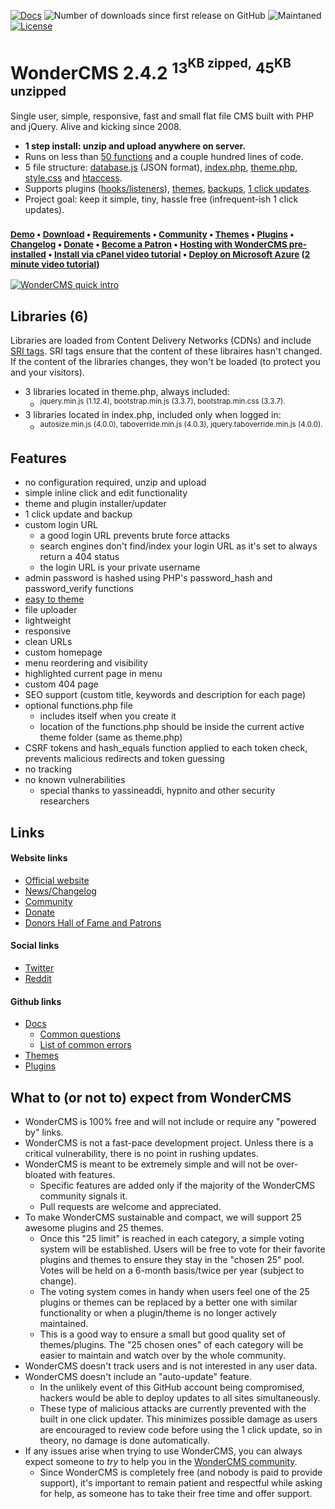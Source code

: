 [![Docs](https://img.shields.io/readthedocs/pip/stable.svg?style=for-the-badge)](https://github.com/robiso/wondercms/wiki#wondercms-documentation) ![Number of downloads since first release on GitHub](https://img.shields.io/github/downloads/robiso/wondercms/total.svg?style=for-the-badge) ![Maintaned](https://img.shields.io/maintenance/yes/2018.svg?style=for-the-badge) [![License](https://img.shields.io/github/license/mashape/apistatus.svg?style=for-the-badge)](https://github.com/robiso/wondercms/blob/master/license)

# WonderCMS 2.4.2 <sup>13<sup>KB zipped,</sup> 45<sup>KB unzipped</sup></sup>
Single user, simple, responsive, fast and small flat file CMS built with PHP and jQuery. Alive and kicking since 2008.

- **1 step install:  unzip and upload anywhere on server.**
- Runs on less than [50 functions](https://github.com/robiso/wondercms/wiki/List-of-all-functions) and a couple hundred lines of code.
- 5 file structure: [database.js](https://github.com/robiso/wondercms/wiki/Default-database.js#default-databasejs) (JSON format), [index.php](https://github.com/robiso/wondercms/blob/master/index.php), [theme.php](https://github.com/robiso/wondercms/blob/master/themes/default/theme.php), [style.css](https://github.com/robiso/wondercms/blob/master/themes/default/css/style.css) and [htaccess](https://github.com/robiso/wondercms/blob/master/.htaccess).
- Supports plugins ([hooks/listeners](https://github.com/robiso/wondercms/wiki/List-of-hooks)), [themes](https://github.com/robiso/wondercms/wiki/Create-theme-in-8-easy-steps), [backups](https://github.com/robiso/wondercms/wiki/Backup-all-files), [1 click updates](https://github.com/robiso/wondercms/wiki/One-click-update).
- Project goal: keep it simple, tiny, hassle free (infrequent-ish 1 click updates).

### <sup>[Demo](https://www.wondercms.com/demo) • [Download](https://wondercms.com/latest) • [Requirements](https://www.wondercms.com/requirements) • [Community](https://wondercms.com/community) • [Themes](https://wondercms.com/themes) • [Plugins](https://wondercms.com/plugins) • [Changelog](https://wondercms.com/whatsnew) • [Donate](https://wondercms.com/donate) • [Become a Patron](https://wondercms.com/patron) • [Hosting with WonderCMS pre-installed](https://www.wondercms.com/hosting) • [Install via cPanel video tutorial](https://www.youtube.com/watch?v=5tykBmKAUkA&feature=youtu.be&t=25) • [Deploy on Microsoft Azure](https://azure.microsoft.com/en-gb/try/app-service/web/wondercms/?Language=php&Step=template) ([2 minute video tutorial](https://channel9.msdn.com/Blogs/Open/A-PHP-CMS-in-the-cloud-no-signup-needed-in-2-minutes))

<a href="https://www.wondercms.com" title="WonderCMS website"><img src="https://www.wondercms.com/WonderCMS-intro.png?v=5" alt="WonderCMS quick intro" /></a>


## Libraries (6)
Libraries are loaded from Content Delivery Networks (CDNs) and include [SRI tags](https://github.com/robiso/wondercms/wiki/Add-SRI-tags-to-your-theme-libraries#3-steps-for-more-security). SRI tags ensure that the content of these libraires hasn't changed. If the content of the libraries changes, they won't be loaded (to protect you and your visitors).
- 3 libraries located in theme.php, always included:
  - <sup>jquery.min.js (1.12.4), bootstrap.min.js (3.3.7), bootstrap.min.css (3.3.7).</sup>
- 3 libraries located in index.php, included only when logged in:
  - <sup>autosize.min.js (4.0.0), taboverride.min.js (4.0.3), jquery.taboverride.min.js (4.0.0).</sup>
  
## Features
 - no configuration required, unzip and upload
 - simple inline click and edit functionality
 - theme and plugin installer/updater
 - 1 click update and backup
 - custom login URL
   - a good login URL prevents brute force attacks
   - search engines don't find/index your login URL as it's set to always return a 404 status
   - the login URL is your private username
 - admin password is hashed using PHP's password_hash and password_verify functions
 - [easy to theme](https://github.com/robiso/wondercms/wiki/Create-theme-in-8-easy-steps)
 - file uploader
 - lightweight
 - responsive
 - clean URLs
 - custom homepage
 - menu reordering and visibility
 - highlighted current page in menu
 - custom 404 page
 - SEO support (custom title, keywords and description for each page)
 - optional functions.php file
   - includes itself when you create it
   - location of the functions.php should be inside the current active theme folder (same as theme.php)
 - CSRF tokens and hash_equals function applied to each token check, prevents malicious redirects and token guessing
 - no tracking
 - no known vulnerabilities
   - special thanks to yassineaddi, hypnito and other security researchers

## Links
#### Website links
- [Official website](https://wondercms.com)
- [News/Changelog](https://wondercms.com/whatsnew)
- [Community](https://wondercms.com/community)
- [Donate](https://wondercms.com/donate)
- [Donors Hall of Fame and Patrons](https://wondercms.com/donors)


#### Social links
- [Twitter](https://twitter.com/wondercms)
- [Reddit](https://reddit.com/r/WonderCMS)

#### Github links
- [Docs](https://github.com/robiso/wondercms/wiki#wondercms-documentation)
   - [Common questions](https://github.com/robiso/wondercms/wiki#common-questions--help)
   - [List of common errors](https://github.com/robiso/wondercms/wiki/List-of-common-errors#troubleshooting-common-errors)
- [Themes](https://github.com/robiso/wondercms-themes)
- [Plugins](https://github.com/robiso/wondercms-plugins)

## What to (or not to) expect from WonderCMS
- WonderCMS is 100% free and will not include or require any "powered by" links.
- WonderCMS is not a fast-pace development project. Unless there is a critical vulnerability, there is no point in rushing updates.
- WonderCMS is meant to be extremely simple and will not be over-bloated with features.
  - Specific features are added only if the majority of the WonderCMS community signals it.
  - Pull requests are welcome and appreciated.
- To make WonderCMS sustainable and compact, we will support 25 awesome plugins and 25 themes.
  - Once this "25 limit" is reached in each category, a simple voting system will be established. Users will be free to vote for their favorite plugins and themes to ensure they stay in the "chosen 25" pool. Votes will be held on a 6-month basis/twice per year (subject to change).
  - The voting system comes in handy when users feel one of the 25 plugins or themes can be replaced by a better one with similar functionality or when a plugin/theme is no longer actively maintained.
  - This is a good way to ensure a small but good quality set of themes/plugins. The "25 chosen ones" of each category will be easier to maintain and watch over by the whole community.
- WonderCMS doesn't track users and is not interested in any user data.
- WonderCMS doesn't include an "auto-update" feature.
  - In the unlikely event of this GitHub account being compromised, hackers would be able to deploy updates to all sites simultaneously.
  - These type of malicious attacks are currently prevented with the built in one click updater. This minimizes possible damage as users are encouraged to review code before using the 1 click update, so in theory, no damage is done automatically.
- If any issues arise when trying to use WonderCMS, you can always expect someone to *try* to help you in the [WonderCMS community](https://wondercms.com/community).
  - Since WonderCMS is completely free (and nobody is paid to provide support), it's important to remain patient and respectful while asking for help, as someone has to take their free time and offer support.
